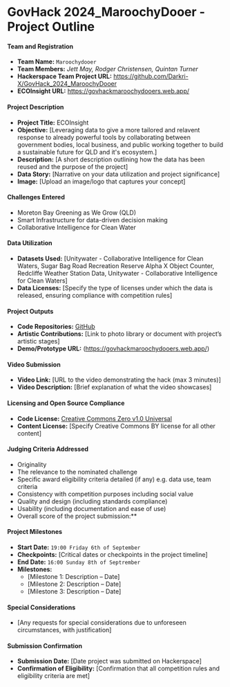 # GovHack 2024_MaroochyDooer - Project Outline

#### Team and Registration

-   **Team Name:** `Maroochydooer`
-   **Team Members:** _Jett May, Rodger Christensen, Quintan Turner_
-   **Hackerspace Team Project URL:** https://github.com/Darkri-X/GovHack_2024_MaroochyDooer
-   **ECOInsight URL:** https://govhackmaroochydooers.web.app/

#### Project Description

-   **Project Title:** ECOInsight
-   **Objective:** [Leveraging data to give a more tailored and relavent response to already powerful tools by collaborating between government bodies, local business, and public working together to build a sustainable future for QLD and it's ecosystem.]
-   **Description:** [A short description outlining how the data has been reused and the purpose of the project]
-   **Data Story:** [Narrative on your data utilization and project significance]
-   **Image:** [Upload an image/logo that captures your concept]

#### Challenges Entered

-   Moreton Bay Greening as We Grow (QLD)
-   Smart Infrastructure for data-driven decision making
-   Collaborative Intelligence for Clean Water

#### Data Utilization

-   **Datasets Used:** [Unitywater - Collaborative Intelligence for Clean Waters, Sugar Bag Road Recreation Reserve Alpha X Object Counter, Redcliffe Weather Station Data, Unitywater - Collaborative Intelligence for Clean Waters]
-   **Data Licenses:** [Specify the type of licenses under which the data is released, ensuring compliance with competition rules]

#### Project Outputs

-   **Code Repositories:** [GitHub](https://github.com/Darkri-X/GovHack_2024_MaroochyDooer)
-   **Artistic Contributions:** [Link to photo library or document with project’s artistic stages]
-   **Demo/Prototype URL:** (https://govhackmaroochydooers.web.app/)

#### Video Submission

-   **Video Link:** [URL to the video demonstrating the hack (max 3 minutes)]
-   **Video Description:** [Brief explanation of what the video showcases]

#### Licensing and Open Source Compliance

-   **Code License:** [Creative Commons Zero v1.0 Universal](https://github.com/Darkri-X/GovHack_2024_MaroochyDooer/blob/main/LICENSE)
-   **Content License:** [Specify Creative Commons BY license for all other content]

#### Judging Criteria Addressed

-   Originality
-   The relevance to the nominated challenge
-   Specific award eligibility criteria detailed (if any) e.g. data use, team criteria
-   Consistency with competition purposes including social value
-   Quality and design (including standards compliance)
-   Usability (including documentation and ease of use)
-   Overall score of the project submission:\*\*

#### Project Milestones

-   **Start Date:** `19:00 Friday 6th of September`
-   **Checkpoints:** [Critical dates or checkpoints in the project timeline]
-   **End Date:** `16:00 Sunday 8th of Septrember`
-   **Milestones:**
    -   [Milestone 1: Description – Date]
    -   [Milestone 2: Description – Date]
    -   [Milestone 3: Description – Date]

#### Special Considerations

-   [Any requests for special considerations due to unforeseen circumstances, with justification]

#### Submission Confirmation

-   **Submission Date:** [Date project was submitted on Hackerspace]
-   **Confirmation of Eligibility:** [Confirmation that all competition rules and eligibility criteria are met]

